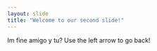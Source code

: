 ```yaml
---
layout: slide
title: "Welcome to our second slide!"
---
```

Im fine amigo y tu?
Use the left arrow to go back!
